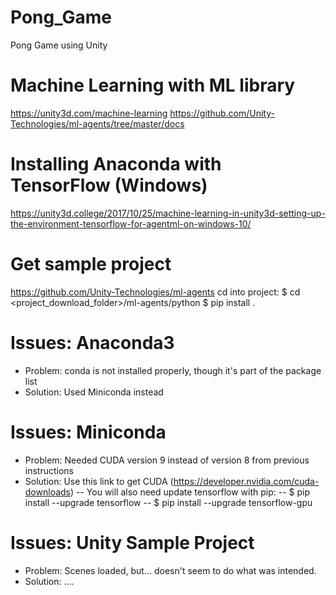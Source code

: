 # Pong_Game 
Pong Game using Unity

# Machine Learning with ML library
https://unity3d.com/machine-learning
https://github.com/Unity-Technologies/ml-agents/tree/master/docs

# Installing Anaconda with TensorFlow (Windows)
https://unity3d.college/2017/10/25/machine-learning-in-unity3d-setting-up-the-environment-tensorflow-for-agentml-on-windows-10/

# Get sample project
https://github.com/Unity-Technologies/ml-agents
cd into project: $ cd <project_download_folder>/ml-agents/python
$ pip install .

# Issues: Anaconda3
- Problem: conda is not installed properly, though it's part of the package list
- Solution: Used Miniconda instead

# Issues: Miniconda
- Problem: Needed CUDA version 9 instead of version 8 from previous instructions
- Solution: Use this link to get CUDA (https://developer.nvidia.com/cuda-downloads)
-- You will also need update tensorflow with pip: 
-- $ pip install --upgrade tensorflow
-- $ pip install --upgrade tensorflow-gpu

# Issues: Unity Sample Project
- Problem: Scenes loaded, but... doesn't seem to do what was intended.
- Solution: ....